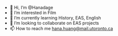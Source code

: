 - 👋 Hi, I’m @Hanadage
- 👀 I’m interested in Film
- 🌱 I’m currently learning History, EAS, English
- 💞️ I’m looking to collaborate on EAS projects
- 📫 How to reach me hana.huang@mail.utoronto.ca

<!---
Hanadage/Hanadage is a ✨ special ✨ repository because its `README.md` (this file) appears on your GitHub profile.
You can click the Preview link to take a look at your changes.
--->
